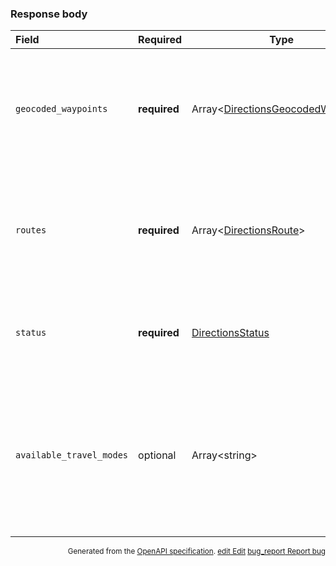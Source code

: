<!--- This is a generated file, do not edit! -->
<!--- [START maps_http_schema_directionsresponse] -->
<h3 class="schema-object" id="DirectionsResponse">Response body</h3>

| Field                    | Required     | Type                                                                                                | Description                                                                                                                                                                                                                                                                                                                                                         |
| :----------------------- | ------------ | --------------------------------------------------------------------------------------------------- | ------------------------------------------------------------------------------------------------------------------------------------------------------------------------------------------------------------------------------------------------------------------------------------------------------------------------------------------------------------------- |
| `geocoded_waypoints`     | **required** | Array&lt;[DirectionsGeocodedWaypoint](#DirectionsGeocodedWaypoint "DirectionsGeocodedWaypoint")&gt; | <div class="ref-property-description"><p>Contains an array with details about the geocoding of origin, destination and waypoints.</p><p>See <a href="#DirectionsGeocodedWaypoint">DirectionsGeocodedWaypoint</a> for more information.</div>                                                                                                                        |
| `routes`                 | **required** | Array&lt;[DirectionsRoute](#DirectionsRoute "DirectionsRoute")&gt;                                  | <div class="ref-property-description"><p>Contains an array of routes from the origin to the destination. See Routes below. Routes consist of nested Legs and Steps.</p><p>See <a href="#DirectionsRoute">DirectionsRoute</a> for more information.</div>                                                                                                            |
| `status`                 | **required** | [DirectionsStatus](#DirectionsStatus "DirectionsStatus")                                            | <div class="ref-property-description"><p>Contains metadata on the request.</p><p>See <a href="#DirectionsStatus">DirectionsStatus</a> for more information.</div>                                                                                                                                                                                                   |
| `available_travel_modes` | optional     | Array&lt;string&gt;                                                                                 | <div class="nonref-property-description"><p>Contains an array of available travel modes. This field is returned when a request specifies a travel mode and gets no results. The array contains the available travel modes in the countries of the given set of waypoints. This field is not returned if one or more of the waypoints are 'via waypoints'.</p></div> |

<p style="text-align: right; font-size: smaller;">Generated from the <a class="gc-analytics-event" data-category="GMP" data-label="openapi-github" href="https://github.com/googlemaps/openapi-specification" title="Google Maps Platform OpenAPI Specification" class="external">OpenAPI specification</a>.
 <a class="gc-analytics-event" data-category="GMP" data-label="openapi-github" href="https://github.com/googlemaps/openapi-specification/blob/main/specification/schema" title="Edit on GitHub"><span class="material-icons">edit</span> Edit</a>
 <a class="gc-analytics-event" data-category="GMP" data-label="openapi-github" href="https://github.com/googlemaps/openapi-specification/issues/new?assignees=&labels=type%3A+bug%2C+triage+me&template=bug_report.md&title=[schema] Bug - DirectionsResponse" title="File bug for schema on GitHub"><span class="material-icons">bug_report</span> Report bug</a>
</p>

<!--- [END maps_http_schema_directionsresponse] -->
